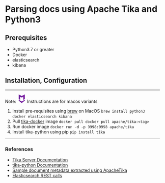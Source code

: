 # Parsing docs using Apache Tika and Python3

## Prerequisites

- Python3.7 or greater
- Docker
- elasticsearch
- kibana

## Installation, Configuration

---
Note: ![Alert Icon](https://github.com/adam-p/markdown-here/raw/master/src/common/images/icon28.png "Alert") Instructions are for macos variants

1. Install pre-requisites using [brew](https://brew.sh/) on MacOS `brew install python3 docker elasticsearch kibana`
2. Pull [tika-docker](https://github.com/apache/tika-docker) image `docker pull docker pull apache/tika:<tag>`
3. Run docker image `docker run -d -p 9998:9998 apache/tika`
4. Install tika-python using pip `pip install tika`

---

### References

- [Tika Server Documentation](https://cwiki.apache.org/confluence/display/TIKA/TikaServer)
- [tika-python Documentation](https://github.com/chrismattmann/tika-python)
- [Sample document metadata extracted using ApacheTika](data-samples/metadata-tika-sample.json)
- [Elasticsearch REST calls](rest-calls/elasticsearch-rest.http)
